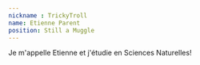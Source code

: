 ```yaml
---
nickname : TrickyTroll
name: Etienne Parent
position: Still a Muggle
---
```


Je m'appelle Etienne et j'étudie en Sciences Naturelles!